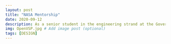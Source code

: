 ```yaml
---
layout: post
title: "NASA Mentorship"
date: 2020-09-12
description: As a senior student in the engineering strand at the Governor's School for Science and Technology (GSST),  I am required to do a mentorship. My mentorship is with a NASA Aerospace Engineer where I use Open VSP to explore designs for aircraft  # Add post description (optional)
img: OpenVSP.jpg # Add image post (optional)
tags: [DESIGN]
---
```






